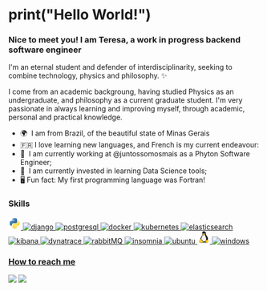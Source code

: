 # print("Hello World!")

### Nice to meet you! I am Teresa, a work in progress backend software engineer

I'm an eternal student and defender of interdisciplinarity, seeking to combine technology, physics and philosophy. ✨

I come from an academic backgroung, having studied Physics as an undergraduate, and philosophy as a current graduate student. I'm very passionate in always learning and improving myself, through academic, personal and practical knowledge. 

* 🌍  I am from Brazil, of the beautiful state of Minas Gerais
* 🇫🇷  I love learning new languages, and French is my current endeavour:
* 🐍  I am currently working at @juntossomosmais as a Phyton Software Engineer;
* 🧠  I am currently invested in learning Data Science tools;
* 🖥️  Fun fact: My first programming language was Fortran!

### Skills

<p align="left"> 
<a href="https://www.python.org" target="_blank" rel="noreferrer"> <img src="https://raw.githubusercontent.com/devicons/devicon/master/icons/python/python-original.svg" alt="python" width="25" height="25"/> 
<a href="https://www.djangoproject.com/" target="_blank" rel="noreferrer"> <img src="https://cdn.worldvectorlogo.com/logos/django.svg" alt="django" width="25" height="25"/> 
<a href="https://www.postgresql.org" target="_blank" rel="noreferrer"> <img src="https://cdn.svgporn.com/logos/postgresql.svg" alt="postgresql" width="25" height="25"/> 
<a href="https://www.docker.com/" target="_blank" rel="noreferrer"> <img src="https://cdn.svgporn.com/logos/docker-icon.svg" alt="docker" width="25" height="25"/> 
<a href="https://kubernetes.io" target="_blank" rel="noreferrer"> <img src="https://www.vectorlogo.zone/logos/kubernetes/kubernetes-icon.svg" alt="kubernetes" width="25" height="25"/> 
<a href="https://www.elastic.co" target="_blank" rel="noreferrer"> <img src="https://www.vectorlogo.zone/logos/elastic/elastic-icon.svg" alt="elasticsearch" width="25" height="25"/> 
<a href="https://www.elastic.co/kibana" target="_blank" rel="noreferrer"> <img src="https://www.vectorlogo.zone/logos/elasticco_kibana/elasticco_kibana-icon.svg" alt="kibana" width="25" height="25"/> 
<a href="https://www.dynatrace.com" target="_blank" rel="noreferrer"> <img src="https://www.vectorlogo.zone/logos/dynatrace/dynatrace-icon.svg" alt="dynatrace" width="25" height="25"/> 
<a href="https://www.rabbitmq.com" target="_blank" rel="noreferrer"> <img src="https://www.vectorlogo.zone/logos/rabbitmq/rabbitmq-icon.svg" alt="rabbitMQ" width="25" height="25"/> 
<a href="https://insomnia.rest/" target="_blank" rel="noreferrer"> <img src="https://cdn.svgporn.com/logos/insomnia.svg" alt="insomnia" width="25" height="25"/> 
<a href="https://ubuntu.com/" target="_blank" rel="noreferrer"> <img src="https://cdn.svgporn.com/logos/ubuntu.svg" alt="ubuntu" width="25" height="25"/> 
<a href="https://www.linux.org/" target="_blank" rel="noreferrer"> <img src="https://raw.githubusercontent.com/devicons/devicon/master/icons/linux/linux-original.svg" alt="linux" width="25" height="25"/> 
<a href="https://www.microsoft.com/en-us/windows/" target="_blank" rel="noreferrer"> <img src="https://cdn.svgporn.com/logos/microsoft-windows-icon.svg" alt="windows" width="25" height="25"/> 
</p>


### How to reach me
 <a href="https://www.linkedin.com/in/teresantns/"><img src="https://img.shields.io/badge/-LinkedIn-%230077B5?style=for-the-badge&logo=linkedin&logoColor=white" target="_blank"></a> 
 <a href = "mailto:tseabra.antunes@gmail.com"><img src="https://img.shields.io/badge/Gmail-D14836?style=for-the-badge&logo=gmail&logoColor=white" target="_blank"></a>

